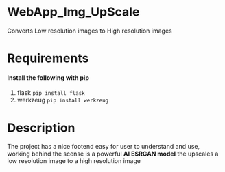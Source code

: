 # WebApp_Img_UpScale
Converts Low resolution images to High resolution images

# Requirements  
#### Install the following with pip
1. flask  `pip install flask`
2. werkzeug  `pip install werkzeug`

# Description
The project has a nice footend easy for user to understand and use, working behind the scense is a powerful **AI ESRGAN model** the upscales a low resolution image to a high resolution image
